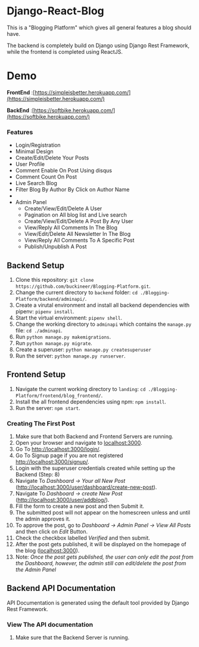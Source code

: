 # Django-React-Blog

This is a "Blogging Platform" which gives all general features a blog should have.

The backend is completely build on Django using Django Rest Framework, while the frontend is completed using ReactJS.

# Demo

**FrontEnd** :[https://simpleisbetter.herokuapp.com/](https://simpleisbetter.herokuapp.com/) 

**BackEnd** :[https://softbike.herokuapp.com/](https://softbike.herokuapp.com/)

### Features

- Login/Registration
- Minimal Design
- Create/Edit/Delete Your Posts
- User Profile
- Comment Enable On Post Using disqus
- Comment Count On Post
- Live Search Blog 
- Filter Blog By Author By Click on Author Name
-
- Admin Panel
  - Create/View/Edit/Delete A User
  - Pagination on All blog list and Live search 
  - Create/View/Edit/Delete A Post By Any User
  - View/Reply All Comments In The Blog
  - View/Edit/Delete All Newsletter In The Blog
  - View/Reply All Comments To A Specific Post
  - Publish/Unpublish A Post

## Backend Setup

1. Clone this repository: `git clone https://github.com/buckineer/Blogging-Platform.git`.
2. Change the current directory to `backend` folder: `cd ./Blogging-Platform/backend/adminapi/`.
3. Create a virutal environment and install all backend dependencies with pipenv: `pipenv install`.
4. Start the virtual environment: `pipenv shell`.
5. Change the working directory to `adminapi` which contains the `manage.py` file: `cd ./adminapi`.
6. Run `python manage.py makemigrations`.
7. Run `python manage.py migrate`.
8. Create a superuser: `python manage.py createsuperuser`
9. Run the server: `python manage.py runserver`.

## Frontend Setup

1. Navigate the current working directory to `landing`: `cd ./Blogging-Platform/frontend/blog_frontend/`.
2. Install the all frontend dependencies using npm: `npm install`.
3. Run the server: `npm start`.

### Creating The First Post

1. Make sure that both Backend and Frontend Servers are running.
2. Open your browser and navigate to [localhost:3000](localhost:3000).
3. Go To [http://localhost:3000/login/](http://localhost:3000/login/).
4. Go To Signup page if you are not registered [http://localhost:3000/signup/](http://localhost:3000/signup/).
5. Login with the superuser credentials created while setting up the Backend (Step: 8)
6. Navigate To _Dashboard -> Your all New Post_ ([http://localhost:3000/user/dashboard/create-new-post](http://localhost:3000/user/dashboard/)).
7. Navigate To _Dashboard -> create New Post_ ([http://localhost:3000/user/addblog/](http://localhost:3000/user/addblog/)).
8. Fill the form to create a new post and then Submit it.
9. The submitted post will not appear on the homescreen unless and until the admin approves it.
10. To approve the post, go to _Dashboard -> Admin Panel -> View All Posts_ and then click on _Edit_ Button.
11. Check the checkbox labelled _Verified_ and then submit.
12. After the post gets published, it will be displayed on the homepage of the blog ([localhost:3000](localhost:3000)).
13. Note: _Once the post gets published, the user can only edit the post from the Dashboard, however, the admin still can edit/delete the post from the Admin Panel_

## Backend API Documentation

API Documentation is generated using the default tool provided by Django Rest Framework.

### View The API documentation

1. Make sure that the Backend Server is running.


